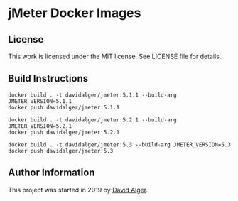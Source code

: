 # jMeter Docker Images

## License

This work is licensed under the MIT license. See LICENSE file for details.

## Build Instructions

```
docker build . -t davidalger/jmeter:5.1.1 --build-arg JMETER_VERSION=5.1.1
docker push davidalger/jmeter:5.1.1

docker build . -t davidalger/jmeter:5.2.1 --build-arg JMETER_VERSION=5.2.1
docker push davidalger/jmeter:5.2.1

docker build . -t davidalger/jmeter:5.3 --build-arg JMETER_VERSION=5.3
docker push davidalger/jmeter:5.3
```

## Author Information

This project was started in 2019 by [David Alger](https://davidalger.com/).
